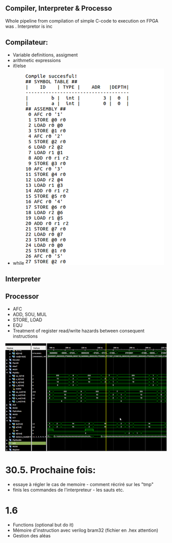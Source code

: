 ## Compiler, Interpreter & Processo
Whole pipeline from compilation of simple C-code to execution on FPGA was . Interpretor is inc

## Compilateur:
* Variable definitions, assigment
* arithmetic expressions
* if/else
* while
![compiler](Compiler.png?raw=true "Title")
## Interpreter

## Processor
* AFC
* ADD, SOU, MUL
* STORE, LOAD
* EQU
* Treatment of register read/write hazards between consequent instructions

![processor](Processor.png?raw=true "Title")

# 30.5. Prochaine fois:

* essaye à régler le cas de memoire - comment récriré sur les "tmp"
* finis les commandes de l'interpreteur - les sauts etc.


# 1.6

- Functions (optional but do it)
- Mémoire d'instruction avec verilog bram32 (fichier en .hex attention)
- Gestion des aléas

